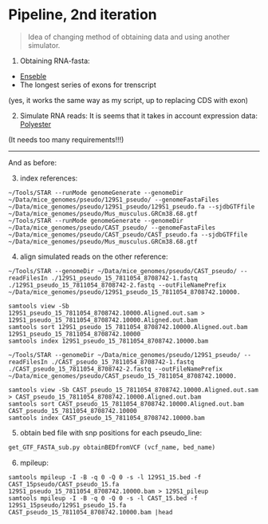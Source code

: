# Pipeline, 2nd iteration

> Idea of changing method of obtaining data and using another simulator.

1. Obtaining RNA-fasta:

  * [Enseble](http://www.ensembl.org/biomart/)
  * The longest series of exons for trenscript
  
  (yes, it works the same way as my script, up to replacing CDS with exon)

2. Simulate RNA reads:
It is seems that it takes in account expression data: [Polyester](https://github.com/leekgroup/polyester_code/blob/master/polyester_manuscript.Rmd)

(It needs too many requirements!!!)

---
And as before:

3. index references:
```
~/Tools/STAR --runMode genomeGenerate --genomeDir ~/Data/mice_genomes/pseudo/129S1_pseudo/ --genomeFastaFiles ~/Data/mice_genomes/pseudo/129S1_pseudo/129S1_pseudo.fa --sjdbGTFfile ~/Data/mice_genomes/pseudo/Mus_musculus.GRCm38.68.gtf
~/Tools/STAR --runMode genomeGenerate --genomeDir ~/Data/mice_genomes/pseudo/CAST_pseudo/ --genomeFastaFiles ~/Data/mice_genomes/pseudo/CAST_pseudo/CAST_pseudo.fa --sjdbGTFfile ~/Data/mice_genomes/pseudo/Mus_musculus.GRCm38.68.gtf
```

4. align simulated reads on the other reference:
```
~/Tools/STAR --genomeDir ~/Data/mice_genomes/pseudo/CAST_pseudo/ --readFilesIn ./129S1_pseudo_15_7811054_8708742-1.fastq ./129S1_pseudo_15_7811054_8708742-2.fastq --outFileNamePrefix ~/Data/mice_genomes/pseudo/129S1_pseudo_15_7811054_8708742.10000.

samtools view -Sb 129S1_pseudo_15_7811054_8708742.10000.Aligned.out.sam > 129S1_pseudo_15_7811054_8708742.10000.Aligned.out.bam
samtools sort 129S1_pseudo_15_7811054_8708742.10000.Aligned.out.bam 129S1_pseudo_15_7811054_8708742.10000
samtools index 129S1_pseudo_15_7811054_8708742.10000.bam

~/Tools/STAR --genomeDir ~/Data/mice_genomes/pseudo/129S1_pseudo/ --readFilesIn ./CAST_pseudo_15_7811054_8708742-1.fastq ./CAST_pseudo_15_7811054_8708742-2.fastq --outFileNamePrefix ~/Data/mice_genomes/pseudo/CAST_pseudo_15_7811054_8708742.10000.
  
samtools view -Sb CAST_pseudo_15_7811054_8708742.10000.Aligned.out.sam > CAST_pseudo_15_7811054_8708742.10000.Aligned.out.bam
samtools sort CAST_pseudo_15_7811054_8708742.10000.Aligned.out.bam CAST_pseudo_15_7811054_8708742.10000
samtools index CAST_pseudo_15_7811054_8708742.10000.bam
```

5. obtain bed file with snp positions for each pseudo_line:
```python
get_GTF_FASTA_sub.py obtainBEDfromVCF (vcf_name, bed_name)
```

6. mpileup:
```
samtools mpileup -I -B -q 0 -Q 0 -s -l 129S1_15.bed -f CAST_15pseudo/CAST_pseudo_15.fa 129S1_pseudo_15_7811054_8708742.10000.bam > 129S1_pileup
samtools mpileup -I -B -q 0 -Q 0 -s -l CAST_15.bed -f 129S1_15pseudo/129S1_pseudo_15.fa CAST_pseudo_15_7811054_8708742.10000.bam |head   
```

